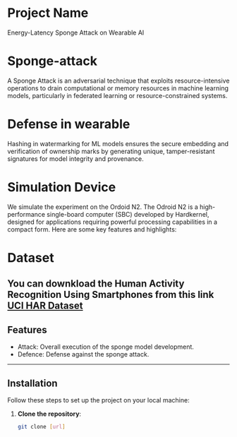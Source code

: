 # Project Name
Energy-Latency Sponge Attack on Wearable AI


# Sponge-attack
A Sponge Attack is an adversarial technique that exploits resource-intensive operations to drain computational or memory resources in machine learning models, particularly in federated learning or resource-constrained systems.

# Defense in wearable
Hashing in watermarking for ML models ensures the secure embedding and verification of ownership marks by generating unique, tamper-resistant signatures for model integrity and provenance.

# Simulation Device
We simulate the experiment on the Ordoid N2. The Odroid N2 is a high-performance single-board computer (SBC) developed by Hardkernel, designed for applications requiring powerful processing capabilities in a compact form. Here are some key features and highlights:

# Dataset

You can downkload the Human Activity Recognition Using Smartphones from this link [UCI HAR Dataset](https://archive.ics.uci.edu/dataset/240/human+activity+recognition+using+smartphones)
---
## Features

- Attack: Overall execution of the sponge model development.
- Defence: Defense against the sponge attack.

---

## Installation

Follow these steps to set up the project on your local machine:

1. **Clone the repository**:
   ```bash
   git clone [url]
